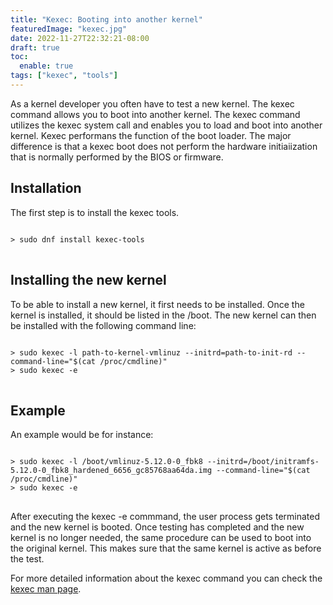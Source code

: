 ```yaml
---
title: "Kexec: Booting into another kernel"
featuredImage: "kexec.jpg"
date: 2022-11-27T22:32:21-08:00
draft: true
toc:
  enable: true
tags: ["kexec", "tools"]
---
```


As a kernel developer you often have to test a new kernel. The kexec command allows you to boot into
another kernel.  The kexec command utilizes the kexec system call and enables you to load and boot into another kernel.
Kexec performans the function of the boot loader. The major difference is that a kexec boot does not
perform the hardware initiaiization that is normally performed by the BIOS or firmware.

## Installation

The first step is to install the kexec tools.

<pre class="command-line language-bash" data-user="root" data-host="localhost">
<code>
> sudo dnf install kexec-tools
</code>
</pre>

## Installing the new kernel
To be able to install a new kernel, it first needs to be installed. Once the kernel is installed, it
should be listed in the /boot. The new kernel can then be installed with the following command line:

<pre class="command-line language-bash" data-user="root" data-host="localhost">
<code>
> sudo kexec -l path-to-kernel-vmlinuz --initrd=path-to-init-rd --command-line="$(cat /proc/cmdline)"
> sudo kexec -e
</code>
</pre>

## Example
An example would be for instance:

<pre class="command-line language-bash" data-user="root" data-host="localhost">
<code>
> sudo kexec -l /boot/vmlinuz-5.12.0-0_fbk8 --initrd=/boot/initramfs-5.12.0-0_fbk8_hardened_6656_gc85768aa64da.img --command-line="$(cat /proc/cmdline)"
> sudo kexec -e
</code>
</pre>

After executing the kexec -e commmand, the user process gets terminated and the new kernel is booted. Once testing
has completed and the new kernel is no longer needed, the same procedure can be used to boot into the original kernel. This
makes sure that the same kernel is active as before the test.

For more detailed information about the kexec command you can check the [kexec man page](https://man7.org/linux/man-pages/man8/kexec.8.html).
